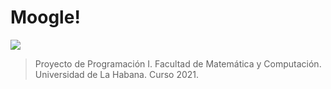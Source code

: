# Moogle!

![](moogle.png)

> Proyecto de Programación I. Facultad de Matemática y Computación. Universidad de La Habana. Curso 2021.



